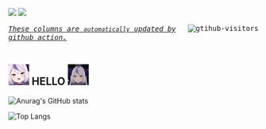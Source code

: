 <!---
- 👋 Hi, I’m @woixioute21
- 👀 I’m interested in ...
- 🌱 I’m currently learning ...
- 💞️ I’m looking to collaborate on ...
- 📫 How to reach me ...
--->

![](https://visitor-badge.glitch.me/badge?page_id=woixioute21.readme)
![](http://antzuhl.cn:4000/get/@woixioute21.readme)

<div>
    <kbd align="center" valign="center">
        <a href="https://github.com/Charmve/computer-vision-in-action">
            <img align="right" src="https://komarev.com/ghpvc/?username=woixioute21&label=Visitors&color=red&style=flat&logo=github" alt="gtihub-visitors" />
        </a>
        <u><i>These columns are <code>automatically</code> updated by <a hrerf="https://github.com/features/actions">github action</a>.</i></u> &ensp;&emsp;&nbsp;&nbsp;&nbsp;&nbsp;&nbsp;&nbsp;&nbsp;&nbsp;&nbsp;&nbsp;&nbsp;&nbsp;&nbsp;&nbsp;&nbsp;&nbsp;&nbsp;&nbsp;&nbsp;&nbsp;&nbsp;&nbsp;&nbsp;&nbsp;&nbsp;&nbsp;&nbsp;&nbsp;&nbsp;&nbsp;&nbsp;&nbsp;&nbsp;&nbsp;&nbsp;&nbsp;&nbsp;&nbsp;&nbsp;&nbsp;&nbsp;&nbsp;&nbsp;&nbsp;&nbsp;&nbsp;
    </kbd>
</div>
<h2><img src="src/assert/laplus_wink.gif" alt="Hi" width="42" /> HELLO <img src="src/assert/laplus.gif" alt="Hi" width="42" /></h2>

![Anurag's GitHub stats](https://github-readme-stats.vercel.app/api?username=woixioute21&show_icons=true&theme=shadow_blue&rank_icon=github)

![Top Langs](https://github-readme-stats.vercel.app/api/top-langs/?username=woixioute21\&layout=compact)

<!---
![Customized Card](https://github-readme-stats.vercel.app/api/pin?username=woixioute21\&repo=github-readme-stats\&title_color=fff\&icon_color=f9f9f9\&text_color=9f9f9f\&bg_color=151515)


# linux卡片
[![](https://img.shields.io/badge/OS-Arch%20Linux-33aadd?style=flat-square&logo=arch-linux&logoColor=ffffff)](https://www.archlinux.org/)
# mac卡片
[![](https://img.shields.io/badge/macOS-Hackintosh-292e33?style=flat-square&logo=apple&logoColor=ffffff)](https://www.tonymacx86.com/)

# 手机设备
[![](https://img.shields.io/badge/Honor-V30-f5010c?style=flat-square&logo=huawei&logoColor=ffffff)](https://www.apple.com/)

# 程序语言
[![](https://img.shields.io/badge/-Java-007396?style=flat-square&logo=java&logoColor=ffffff)](https://reactjs.org/)

# 游戏
![](https://img.shields.io/badge/-Nintendo%20Switch-e60012?style=flat-square&logo=nintendo%20switch&logoColor=ffffff)
[![](https://img.shields.io/badge/Steam-171a21?style=flat-square&logo=steam&logoColor=ffffff)](https://steamcommunity.com/id/antzuhl)

--->




